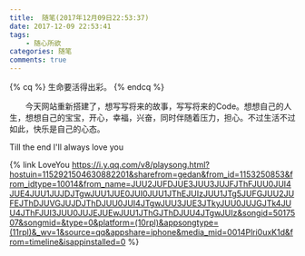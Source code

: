 ```yaml
---
title:  随笔(2017年12月09日22:53:37)
date: 2017-12-09 22:53:41
tags:  
    - 随心所欲
categories: 随笔
comments: true
---
```

{% cq %} 生命要活得出彩。 {% endcq %}

&emsp;&emsp;今天网站重新搭建了，想写写将来的故事，写写将来的Code。想想自己的人生，想想自己的宝宝，开心，幸福，兴奋，同时伴随着压力，担心。不过生活不过如此，快乐是自己的心态。

Till the end I'll always love you

{% link LoveYou https://i.y.qq.com/v8/playsong.html?hostuin=1152921504630882201&sharefrom=gedan&from_id=1153250853&from_idtype=10014&from_name=JUU2JUFDJUE3JUU3JUJFJThFJUU0JUI4JUE4JUU1JUJDJTgwJUU1JUE0JUI0JUU1JThEJUIzJUU1JTg5JUFGJUU2JUFEJThDJUVGJUJDJThDJUU0JUI4JTgwJUU3JUE3JTkyJUU0JUJGJTk4JUU4JThFJUI3JUU0JUJEJUEwJUU1JThGJThDJUU4JTgwJUIz&songid=5017507&songmid=&type=0&platform=(10rpl)&appsongtype=(11rpl)&_wv=1&source=qq&appshare=iphone&media_mid=0014Plri0uxK1d&from=timeline&isappinstalled=0 %}
